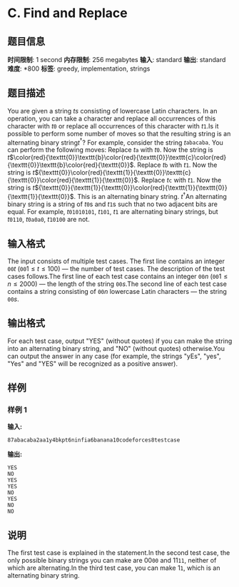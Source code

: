 # C. Find and Replace

## 题目信息

**时间限制**: 1 second
**内存限制**: 256 megabytes
**输入**: standard
**输出**: standard
**难度**: *800
**标签**: greedy, implementation, strings

## 题目描述

You are given a string $t$$s$ consisting of lowercase Latin characters. In an operation, you can take a character and replace all occurrences of this character with $t$$\texttt{0}$ or replace all occurrences of this character with $t$$\texttt{1}$.Is it possible to perform some number of moves so that the resulting string is an alternating binary string$t$$^{\dagger}$? For example, consider the string $t$$\texttt{abacaba}$. You can perform the following moves: Replace $t$$\texttt{a}$ with $t$$\texttt{0}$. Now the string is $t$$\color{red}{\texttt{0}}\texttt{b}\color{red}{\texttt{0}}\texttt{c}\color{red}{\texttt{0}}\texttt{b}\color{red}{\texttt{0}}$. Replace $t$$\texttt{b}$ with $t$$\texttt{1}$. Now the string is $t$${\texttt{0}}\color{red}{\texttt{1}}{\texttt{0}}\texttt{c}{\texttt{0}}\color{red}{\texttt{1}}{\texttt{0}}$. Replace $t$$\texttt{c}$ with $t$$\texttt{1}$. Now the string is $t$${\texttt{0}}{\texttt{1}}{\texttt{0}}\color{red}{\texttt{1}}{\texttt{0}}{\texttt{1}}{\texttt{0}}$. This is an alternating binary string. $t$$^{\dagger}$An alternating binary string is a string of $t$$\texttt{0}$s and $t$$\texttt{1}$s such that no two adjacent bits are equal. For example, $t$$\texttt{01010101}$, $t$$\texttt{101}$, $t$$\texttt{1}$ are alternating binary strings, but $t$$\texttt{0110}$, $t$$\texttt{0a0a0}$, $t$$\texttt{10100}$ are not.

## 输入格式

The input consists of multiple test cases. The first line contains an integer $\texttt{00}$$t$ ($\texttt{00}$$1 \leq t \leq 100$) — the number of test cases. The description of the test cases follows.The first line of each test case contains an integer $\texttt{00}$$n$ ($\texttt{00}$$1 \leq n \leq 2000$) — the length of the string $\texttt{00}$$s$.The second line of each test case contains a string consisting of $\texttt{00}$$n$ lowercase Latin characters — the string $\texttt{00}$$s$.

## 输出格式

For each test case, output "YES" (without quotes) if you can make the string into an alternating binary string, and "NO" (without quotes) otherwise.You can output the answer in any case (for example, the strings "yEs", "yes", "Yes" and "YES" will be recognized as a positive answer).

## 样例

### 样例 1

**输入:**
```
87abacaba2aa1y4bkpt6ninfia6banana10codeforces8testcase
```

**输出:**
```
YES
NO
YES
YES
NO
YES
NO
NO
```

## 说明

The first test case is explained in the statement.In the second test case, the only possible binary strings you can make are 00$\texttt{00}$ and 11$\texttt{11}$, neither of which are alternating.In the third test case, you can make 1$\texttt{1}$, which is an alternating binary string.
